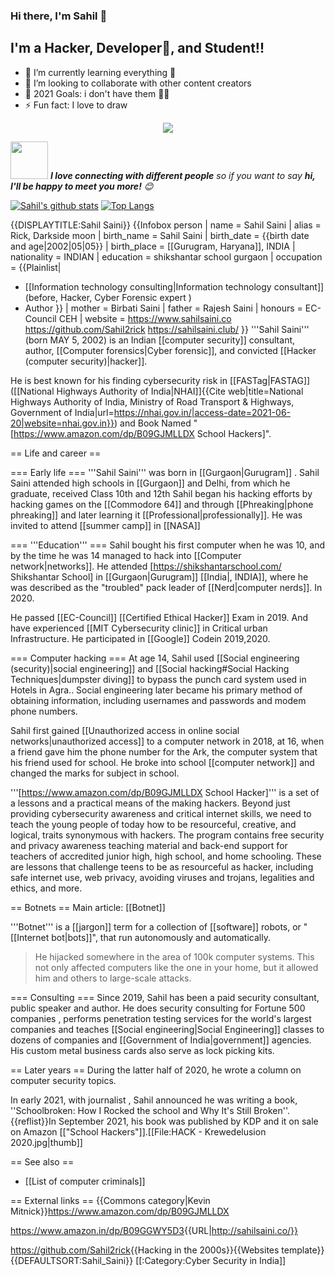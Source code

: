 ### Hi there, I'm Sahil  👋




## I'm a Hacker, Developer🤣, and Student!!


- 🌱 I’m currently learning everything 🤣
- 👯 I’m looking to collaborate with other content creators
- 🥅 2021 Goals: i don't have them 👨‍💻
- ⚡ Fun fact: I love to draw 


<p align="center">
  <img alig src="https://github-profile-trophy.vercel.app/?username=SuperSupeng&column=6&rank=SSS,SS,S,AAA,AA,A,B,C" />
</p>

<img src="https://media.giphy.com/media/LnQjpWaON8nhr21vNW/giphy.gif" width="60"> <em><b>I love connecting with different people</b> so if you want to say <b>hi, I'll be happy to meet you more!</b> 😊</em>

[![Sahil's github stats](https://github-readme-stats.vercel.app/api?username=sahil2rick&show_icons=true)](https://github.com/anuraghazra/github-readme-stats) 
[![Top Langs](https://github-readme-stats.vercel.app/api/top-langs/?username=sahil2rick&layout=compact)](https://github.com/anuraghazra/github-readme-stats)



[website]: https://sahilsaini.co
[linkedin]: https://www.linkedin.com/in/sahil-saini-05700718b/


{{DISPLAYTITLE:Sahil Saini}}
{{Infobox person
| name               = Sahil Saini
| alias              = Rick, Darkside moon
| birth_name         = Sahil Saini
| birth_date         = {{birth date and age|2002|05|05}}
| birth_place        = [[Gurugram, Haryana]], INDIA
| nationality        = INDIAN
| education          = shikshantar school gurgaon
| occupation         = {{Plainlist|
* [[Information technology consulting|Information technology consultant]] (before, Hacker, Cyber Forensic expert )
* Author
}}
| mother             = Birbati Saini
| father             = Rajesh Saini
| honours            = EC-Council CEH
| website            = https://www.sahilsaini.co
https://github.com/Sahil2rick
https://sahilsaini.club/
}}
'''Sahil Saini''' (born MAY 5, 2002) is an Indian [[computer security]] consultant, author, [[Computer forensics|Cyber forensic]], and convicted [[Hacker (computer security)|hacker]]. 

He is best known for his finding cybersecurity risk in [[FASTag|FASTAG]] ([[National Highways Authority of India|NHAI]]<ref>{{Cite web|title=National Highways Authority of India, Ministry of Road Transport & Highways, Government of India|url=https://nhai.gov.in/|access-date=2021-06-20|website=nhai.gov.in}}</ref>) and Book Named "[https://www.amazon.com/dp/B09GJMLLDX School Hackers]".        

== Life and career ==

=== Early life ===
'''Sahil Saini''' was born in [[Gurgaon|Gurugram]] . Sahil Saini attended high schools in [[Gurgaon]] and Delhi, from which he graduate,  received Class 10th and 12th  Sahil began his hacking efforts by hacking games on the [[Commodore 64]] and through [[Phreaking|phone phreaking]] and later learning it [[Professional|professionally]]. He was invited to attend [[summer camp]] in [[NASA]]  

=== '''Education''' ===
Sahil bought his first computer when he was 10, and by the time he was 14 managed to hack into [[Computer network|networks]]. He attended [https://shikshantarschool.com/ Shikshantar School] in [[Gurgaon|Gurugram]] [[India|, INDIA]], where he was described as the "troubled" pack leader of [[Nerd|computer nerds]]. In 2020.

He passed [[EC-Council]] [[Certified Ethical Hacker]] Exam in 2019. And have experienced [[MIT Cybersecurity clinic]] in Critical urban Infrastructure. He participated in [[Google]] Codein 2019,2020. 

=== Computer hacking ===
At age 14, Sahil used [[Social engineering (security)|social engineering]] and [[Social hacking#Social Hacking Techniques|dumpster diving]] to bypass the punch card system used in Hotels in Agra.. Social engineering later became his primary method of obtaining information, including usernames and passwords and modem phone numbers.

Sahil first gained [[Unauthorized access in online social networks|unauthorized access]] to a computer network in 2018, at 16, when a friend gave him the phone number for the Ark, the computer system that his friend used for school. He broke into school [[computer network]] and changed the marks for subject in school.

'''[https://www.amazon.com/dp/B09GJMLLDX School Hacker]''' is a set of a lessons and a practical means of the making hackers. Beyond just providing cybersecurity awareness and critical internet skills, we need to teach the young people of today how to be resourceful, creative, and logical, traits synonymous with hackers. The program contains free security and privacy awareness teaching material and back-end support for teachers of accredited junior high, high school, and home schooling. These are lessons that challenge teens to be as resourceful as hacker, including safe internet use, web privacy, avoiding viruses and trojans, legalities and ethics, and more.

== Botnets ==
Main article: [[Botnet]]

'''Botnet''' is a [[jargon]] term for a collection of [[software]] robots, or "[[Internet bot|bots]]", that run autonomously and automatically.<blockquote>He hijacked somewhere in the area of 100k computer systems. This not only affected computers like the one in your home, but it allowed him and others to  large-scale attacks.

</blockquote>

=== Consulting ===
Since 2019, Sahil has been a paid security consultant, public speaker and author. He does security consulting for Fortune 500 companies , performs penetration testing services for the world's largest companies and teaches [[Social engineering|Social Engineering]] classes to dozens of companies and [[Government of India|government]] agencies.  His custom metal business cards also serve as lock picking kits.

== Later years ==
During the latter half of 2020, he wrote a column on computer security topics.

In early 2021, with journalist , Sahil announced he was writing a book, ''Schoolbroken: How I Rocked the school and Why It's Still Broken''.{{reflist}}In September 2021, his book was published by KDP and it on sale on Amazon [["School Hackers"]].[[File:HACK - Krewedelusion 2020.jpg|thumb]]

== See also ==

* [[List of computer criminals]]

== External links ==
{{Commons category|Kevin Mitnick}}https://www.amazon.com/dp/B09GJMLLDX

https://www.amazon.in/dp/B09GGWY5D3<nowiki/>{{URL|http://sahilsaini.co/}}

https://github.com/Sahil2rick<nowiki/>{{Hacking in the 2000s}}{{Websites template}}
{{DEFAULTSORT:Sahil_Saini}}
[[:Category:Cyber Security in India]]

